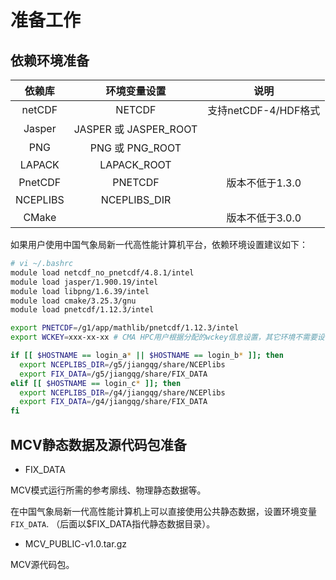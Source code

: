 # 准备工作
## 依赖环境准备

| 依赖库 | 环境变量设置 | 说明 |
|:------:|:---------------:|:-----:|
| netCDF | NETCDF      | 支持netCDF-4/HDF格式 |
| Jasper | JASPER 或 JASPER_ROOT | 
| PNG    | PNG 或 PNG_ROOT |   |
| LAPACK | LAPACK_ROOT |   |
| PnetCDF| PNETCDF     | 版本不低于1.3.0 |
| NCEPLIBS | NCEPLIBS_DIR |  |
| CMake |       | 版本不低于3.0.0 |

如果用户使用中国气象局新一代高性能计算机平台，依赖环境设置建议如下：

```bash
# vi ~/.bashrc
module load netcdf_no_pnetcdf/4.8.1/intel
module load jasper/1.900.19/intel 
module load libpng/1.6.39/intel
module load cmake/3.25.3/gnu
module load pnetcdf/1.12.3/intel

export PNETCDF=/g1/app/mathlib/pnetcdf/1.12.3/intel
export WCKEY=xxx-xx-xx # CMA HPC用户根据分配的wckey信息设置，其它环境不需要设置

if [[ $HOSTNAME == login_a* || $HOSTNAME == login_b* ]]; then
  export NCEPLIBS_DIR=/g5/jiangqg/share/NCEPlibs 
  export FIX_DATA=/g5/jiangqg/share/FIX_DATA
elif [[ $HOSTNAME == login_c* ]]; then
  export NCEPLIBS_DIR=/g4/jiangqg/share/NCEPlibs 
  export FIX_DATA=/g4/jiangqg/share/FIX_DATA
fi
```

## MCV静态数据及源代码包准备

- FIX_DATA

MCV模式运行所需的参考廓线、物理静态数据等。

在中国气象局新一代高性能计算机上可以直接使用公共静态数据，设置环境变量`FIX_DATA`.
（后面以$FIX_DATA指代静态数据目录）。

- MCV_PUBLIC-v1.0.tar.gz

MCV源代码包。

